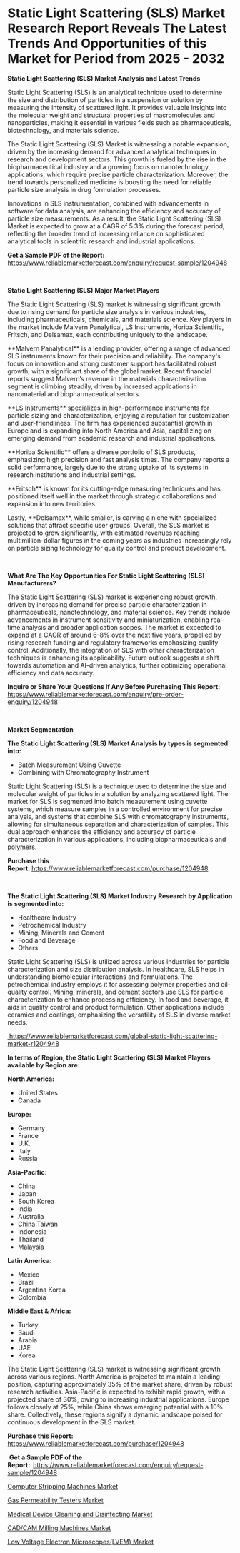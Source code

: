 <p><h1>Static Light Scattering (SLS) Market Research Report Reveals The Latest Trends And Opportunities of this Market for Period from 2025 - 2032</h1></p><p><strong>Static Light Scattering (SLS) Market Analysis and Latest Trends</strong></p>
<p><p>Static Light Scattering (SLS) is an analytical technique used to determine the size and distribution of particles in a suspension or solution by measuring the intensity of scattered light. It provides valuable insights into the molecular weight and structural properties of macromolecules and nanoparticles, making it essential in various fields such as pharmaceuticals, biotechnology, and materials science.</p><p>The Static Light Scattering (SLS) Market is witnessing a notable expansion, driven by the increasing demand for advanced analytical techniques in research and development sectors. This growth is fueled by the rise in the biopharmaceutical industry and a growing focus on nanotechnology applications, which require precise particle characterization. Moreover, the trend towards personalized medicine is boosting the need for reliable particle size analysis in drug formulation processes.</p><p>Innovations in SLS instrumentation, combined with advancements in software for data analysis, are enhancing the efficiency and accuracy of particle size measurements. As a result, the Static Light Scattering (SLS) Market is expected to grow at a CAGR of 5.3% during the forecast period, reflecting the broader trend of increasing reliance on sophisticated analytical tools in scientific research and industrial applications.</p></p>
<p><strong>Get a Sample PDF of the Report:&nbsp;</strong> <a href="https://www.reliablemarketforecast.com/enquiry/request-sample/1204948?utm_campaign=1080&utm_medium=2&utm_source=Github&utm_content=ia&utm_term=12042025&utm_id=static-light-scattering-sls">https://www.reliablemarketforecast.com/enquiry/request-sample/1204948</a></p>
<p>&nbsp;</p>
<p><strong>Static Light Scattering (SLS) Major Market Players</strong></p>
<p><p>The Static Light Scattering (SLS) market is witnessing significant growth due to rising demand for particle size analysis in various industries, including pharmaceuticals, chemicals, and materials science. Key players in the market include Malvern Panalytical, LS Instruments, Horiba Scientific, Fritsch, and Delsamax, each contributing uniquely to the landscape.</p><p>**Malvern Panalytical** is a leading provider, offering a range of advanced SLS instruments known for their precision and reliability. The company's focus on innovation and strong customer support has facilitated robust growth, with a significant share of the global market. Recent financial reports suggest Malvern’s revenue in the materials characterization segment is climbing steadily, driven by increased applications in nanomaterial and biopharmaceutical sectors.</p><p>**LS Instruments** specializes in high-performance instruments for particle sizing and characterization, enjoying a reputation for customization and user-friendliness. The firm has experienced substantial growth in Europe and is expanding into North America and Asia, capitalizing on emerging demand from academic research and industrial applications. </p><p>**Horiba Scientific** offers a diverse portfolio of SLS products, emphasizing high precision and fast analysis times. The company reports a solid performance, largely due to the strong uptake of its systems in research institutions and industrial settings.</p><p>**Fritsch** is known for its cutting-edge measuring techniques and has positioned itself well in the market through strategic collaborations and expansion into new territories. </p><p>Lastly, **Delsamax**, while smaller, is carving a niche with specialized solutions that attract specific user groups. Overall, the SLS market is projected to grow significantly, with estimated revenues reaching multimillion-dollar figures in the coming years as industries increasingly rely on particle sizing technology for quality control and product development.</p></p>
<p>&nbsp;</p>
<p><strong>What Are The Key Opportunities For Static Light Scattering (SLS) Manufacturers?</strong></p>
<p><p>The Static Light Scattering (SLS) market is experiencing robust growth, driven by increasing demand for precise particle characterization in pharmaceuticals, nanotechnology, and material science. Key trends include advancements in instrument sensitivity and miniaturization, enabling real-time analysis and broader application scopes. The market is expected to expand at a CAGR of around 6-8% over the next five years, propelled by rising research funding and regulatory frameworks emphasizing quality control. Additionally, the integration of SLS with other characterization techniques is enhancing its applicability. Future outlook suggests a shift towards automation and AI-driven analytics, further optimizing operational efficiency and data accuracy.</p></p>
<p><strong>Inquire or Share Your Questions If Any Before Purchasing This Report:</strong> <a href="https://www.reliablemarketforecast.com/enquiry/pre-order-enquiry/1204948?utm_campaign=1080&utm_medium=2&utm_source=Github&utm_content=ia&utm_term=12042025&utm_id=static-light-scattering-sls">https://www.reliablemarketforecast.com/enquiry/pre-order-enquiry/1204948</a></p>
<p>&nbsp;</p>
<p><strong>Market Segmentation</strong></p>
<p><strong>The Static Light Scattering (SLS) Market Analysis by types is segmented into:</strong></p>
<p><ul><li>Batch Measurement Using Cuvette</li><li>Combining with Chromatography Instrument</li></ul></p>
<p><p>Static Light Scattering (SLS) is a technique used to determine the size and molecular weight of particles in a solution by analyzing scattered light. The market for SLS is segmented into batch measurement using cuvette systems, which measure samples in a controlled environment for precise analysis, and systems that combine SLS with chromatography instruments, allowing for simultaneous separation and characterization of samples. This dual approach enhances the efficiency and accuracy of particle characterization in various applications, including biopharmaceuticals and polymers.</p></p>
<p><strong>Purchase this Report:&nbsp;</strong><a href="https://www.reliablemarketforecast.com/purchase/1204948?utm_campaign=1080&utm_medium=2&utm_source=Github&utm_content=ia&utm_term=12042025&utm_id=static-light-scattering-sls">https://www.reliablemarketforecast.com/purchase/1204948</a></p>
<p>&nbsp;</p>
<p><strong>The Static Light Scattering (SLS) Market Industry Research by Application is segmented into:</strong></p>
<p><ul><li>Healthcare Industry</li><li>Petrochemical Industry</li><li>Mining, Minerals and Cement</li><li>Food and Beverage</li><li>Others</li></ul></p>
<p><p>Static Light Scattering (SLS) is utilized across various industries for particle characterization and size distribution analysis. In healthcare, SLS helps in understanding biomolecular interactions and formulations. The petrochemical industry employs it for assessing polymer properties and oil-quality control. Mining, minerals, and cement sectors use SLS for particle characterization to enhance processing efficiency. In food and beverage, it aids in quality control and product formulation. Other applications include ceramics and coatings, emphasizing the versatility of SLS in diverse market needs.</p></p>
<p><a href="https://www.reliablemarketforecast.com/global-static-light-scattering-market-r1204948?utm_campaign=1080&utm_medium=2&utm_source=Github&utm_content=ia&utm_term=12042025&utm_id=static-light-scattering-sls">&nbsp;https://www.reliablemarketforecast.com/global-static-light-scattering-market-r1204948</a></p>
<p><strong>In terms of Region, the Static Light Scattering (SLS) Market Players available by Region are:</strong></p>
<p>
    <p> <strong> North America: </strong>
        <ul>
            <li>United States</li>
            <li>Canada</li>
        </ul>
        </p> 
    <p> <strong> Europe: </strong>
        <ul>
            <li>Germany</li>
            <li>France</li>
            <li>U.K.</li>
            <li>Italy</li>
            <li>Russia</li>
        </ul>
        </p> 
    <p> <strong> Asia-Pacific: </strong>
        <ul>
            <li>China</li>
            <li>Japan</li>
            <li>South Korea</li>
            <li>India</li>
            <li>Australia</li>
            <li>China Taiwan</li>
            <li>Indonesia</li>
            <li>Thailand</li>
            <li>Malaysia</li>
        </ul>
        </p> 
    <p> <strong> Latin America: </strong>
        <ul>
            <li>Mexico</li>
            <li>Brazil</li>
            <li>Argentina Korea</li>
            <li>Colombia</li>
        </ul>
        </p> 
    <p> <strong> Middle East & Africa: </strong>
        <ul>
            <li>Turkey</li>
            <li>Saudi</li>
            <li>Arabia</li>
            <li>UAE</li>
            <li>Korea</li>
        </ul>
    </p>
    </p>
<p><p>The Static Light Scattering (SLS) market is witnessing significant growth across various regions. North America is projected to maintain a leading position, capturing approximately 35% of the market share, driven by robust research activities. Asia-Pacific is expected to exhibit rapid growth, with a projected share of 30%, owing to increasing industrial applications. Europe follows closely at 25%, while China shows emerging potential with a 10% share. Collectively, these regions signify a dynamic landscape poised for continuous development in the SLS market.</p></p>
<p><strong>Purchase this Report: </strong><a href="https://www.reliablemarketforecast.com/purchase/1204948?utm_campaign=1080&utm_medium=2&utm_source=Github&utm_content=ia&utm_term=12042025&utm_id=static-light-scattering-sls">https://www.reliablemarketforecast.com/purchase/1204948</a></p>
<p>&nbsp;<strong>Get a Sample PDF of the Report:&nbsp;&nbsp;</strong><a href="https://www.reliablemarketforecast.com/enquiry/request-sample/1204948?utm_campaign=1080&utm_medium=2&utm_source=Github&utm_content=ia&utm_term=12042025&utm_id=static-light-scattering-sls">https://www.reliablemarketforecast.com/enquiry/request-sample/1204948</a></p>
<p><strong></strong></p>
<p><p><a href="https://github.com/ghaligopezf5/Market-Research-Report-List-1/blob/main/computer-stripping-machines-market.md?utm_campaign=1080&utm_medium=2&utm_source=Github&utm_content=ia&utm_term=12042025&utm_id=static-light-scattering-sls">Computer Stripping Machines Market</a></p><p><a href="https://github.com/uldularido/Market-Research-Report-List-1/blob/main/gas-permeability-testers-market.md?utm_campaign=1080&utm_medium=2&utm_source=Github&utm_content=ia&utm_term=12042025&utm_id=static-light-scattering-sls">Gas Permeability Testers Market</a></p><p><a href="https://github.com/drielvinki/Market-Research-Report-List-1/blob/main/medical-device-cleaning-and-disinfecting-market.md?utm_campaign=1080&utm_medium=2&utm_source=Github&utm_content=ia&utm_term=12042025&utm_id=static-light-scattering-sls">Medical Device Cleaning and Disinfecting Market</a></p><p><a href="https://github.com/decockogbaro25/Market-Research-Report-List-1/blob/main/cadcam-milling-machines-market.md?utm_campaign=1080&utm_medium=2&utm_source=Github&utm_content=ia&utm_term=12042025&utm_id=static-light-scattering-sls">CAD/CAM Milling Machines Market</a></p><p><a href="https://github.com/panciujoslin3/Market-Research-Report-List-1/blob/main/low-voltage-electron-microscopeslvem-market.md?utm_campaign=1080&utm_medium=2&utm_source=Github&utm_content=ia&utm_term=12042025&utm_id=static-light-scattering-sls">Low Voltage Electron Microscopes(LVEM) Market</a></p></p>
